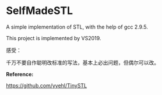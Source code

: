 # SelfMadeSTL
A simple implementation of STL, with the help of gcc 2.9.5.

This project is implemented by VS2019.



感受：

千万不要自作聪明改标准的写法，基本上必出问题，但偶尔可以改。

**Reference:**

https://github.com/yyehl/TinySTL

